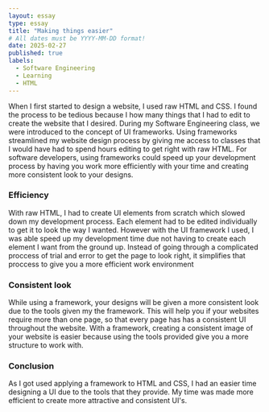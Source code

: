 ```yaml
---
layout: essay
type: essay
title: "Making things easier"
# All dates must be YYYY-MM-DD format!
date: 2025-02-27
published: true
labels:
  - Software Engineering
  - Learning
  - HTML
---
```

When I first started to design a website, I used raw HTML and CSS. I found the process to be tedious because I how many things that I had to edit to create the website that I desired. During my Software Engineering class, we were introduced to the concept of UI frameworks. Using frameworks streamlined my website design process by giving me access to classes that I would have had to spend hours editing to get right with raw HTML. For software developers, using frameworks could speed up your development process by having you work more efficiently with your time and creating more consistent look to your designs.
### Efficiency
With raw HTML, I had to create UI elements from scratch which slowed down my development process. Each element had to be edited individually to get it to look the way I wanted. However with the UI framework I used, I was able speed up my development time due not having to create each element I want from the ground up. Instead of going through a complicated proccess of trial and error to get the page to look right, it simplifies that proccess to give you a more efficient work environment

### Consistent look
While using a framework, your designs will be given a more consistent look due to the tools given my the framework. This will help you if your websites require more than one page, so that every page has has a consistent UI throughout the website. With a framework, creating a consistent image of your website is easier because using the tools provided give you a more structure to work with.

### Conclusion
As I got used applying a framework to HTML and CSS, I had an easier time designing a UI due to the tools that they provide. My time was made more efficient to create more attractive and consistent UI's.
